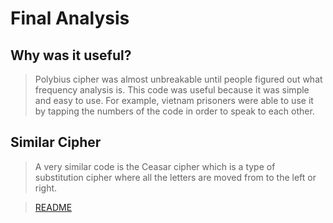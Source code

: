 # Final Analysis
## Why was it useful?
> Polybius cipher was almost unbreakable until people figured out what frequency analysis is. This code was useful because it was simple and easy to use. For example, vietnam prisoners were able to use it by tapping the numbers of the code in order to speak to each other. 
## Similar Cipher
>A very similar code is the Ceasar cipher which is a type of substitution cipher where all the letters are moved from to the left or right.

>[README](README.md)
